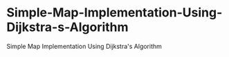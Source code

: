 # Simple-Map-Implementation-Using-Dijkstra-s-Algorithm
Simple Map Implementation Using Dijkstra's Algorithm
